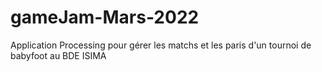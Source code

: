 # gameJam-Mars-2022
Application Processing pour gérer les matchs et les paris d'un tournoi de babyfoot au BDE ISIMA
